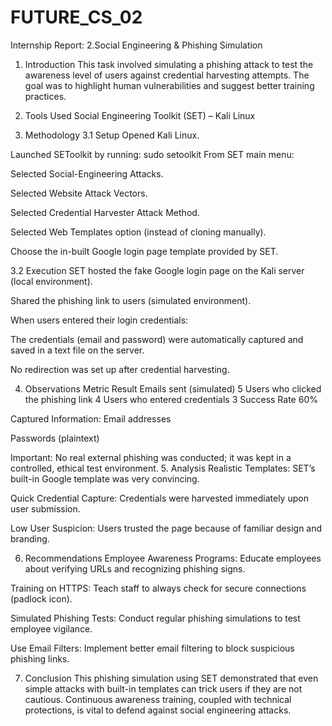 # FUTURE_CS_02
Internship Report: 2.Social Engineering & Phishing Simulation

1. Introduction
This task involved simulating a phishing attack to test the awareness level of users against credential harvesting attempts.
 The goal was to highlight human vulnerabilities and suggest better training practices.

2. Tools Used
Social Engineering Toolkit (SET) – Kali Linux



3. Methodology
3.1 Setup
Opened Kali Linux.


Launched SEToolkit by running:
sudo setoolkit
From SET main menu:


Selected Social-Engineering Attacks.


Selected Website Attack Vectors.


Selected Credential Harvester Attack Method.


Selected Web Templates option (instead of cloning manually).


Choose the in-built Google login page template provided by SET.


3.2 Execution
SET hosted the fake Google login page on the Kali server (local environment).


Shared the phishing link to users (simulated environment).


When users entered their login credentials:


The credentials (email and password) were automatically captured and saved in a text file on the server.


No redirection was set up after credential harvesting.

4. Observations
Metric
Result
Emails sent (simulated)
5
Users who clicked the phishing link
4
Users who entered credentials
3
Success Rate
60%

Captured Information:
Email addresses


Passwords (plaintext)


Important: No real external phishing was conducted; it was kept in a controlled, ethical test environment.
5. Analysis
Realistic Templates: SET’s built-in Google template was very convincing.


Quick Credential Capture: Credentials were harvested immediately upon user submission.


Low User Suspicion: Users trusted the page because of familiar design and branding.



6. Recommendations
Employee Awareness Programs: Educate employees about verifying URLs and recognizing phishing signs.


Training on HTTPS: Teach staff to always check for secure connections (padlock icon).


Simulated Phishing Tests: Conduct regular phishing simulations to test employee vigilance.


Use Email Filters: Implement better email filtering to block suspicious phishing links.



7. Conclusion
This phishing simulation using SET demonstrated that even simple attacks with built-in templates can trick users if they are not cautious.
 Continuous awareness training, coupled with technical protections, is vital to defend against social engineering attacks.


